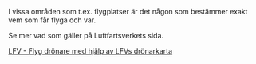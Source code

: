﻿I vissa områden som t.ex. flygplatser är det någon som bestämmer exakt vem som får flyga och var.

Se mer vad som gäller på Luftfartsverkets sida.

[LFV - Flyg drönare med hjälp av LFVs drönarkarta](https://lfv.se/tjanster/informationstjanster/lfvs-dronarkarta)